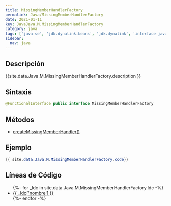 ```yaml
---
title: MissingMemberHandlerFactory
permalink: Java/MissingMemberHandlerFactory
date: 2021-01-11
key: JavaJava.M.MissingMemberHandlerFactory
category: java
tags: ['java se', 'jdk.dynalink.beans', 'jdk.dynalink', 'interface java', 'Java 1.0']
sidebar: 
  nav: java
---
```


## Descripción
{{site.data.Java.M.MissingMemberHandlerFactory.description }}

## Sintaxis
~~~java
@FunctionalInterface public interface MissingMemberHandlerFactory
~~~

## Métodos
* [createMissingMemberHandler()](/Java/MissingMemberHandlerFactory/createMissingMemberHandler)

## Ejemplo
~~~java
{{ site.data.Java.M.MissingMemberHandlerFactory.code}}
~~~

## Líneas de Código
<ul>
{%- for _ldc in site.data.Java.M.MissingMemberHandlerFactory.ldc -%}
   <li>
       <a href="{{_ldc['url'] }}">{{ _ldc['nombre'] }}</a>
   </li>
{%- endfor -%}
</ul>

